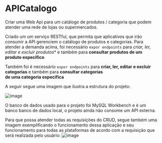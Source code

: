 # APICatalogo
Criar uma Web Api para um catálogo de produtos / categoria que podem atender uma rede de lojas ou supermercados.

Criado um um serviço RESTful, que permita que aplicativos que irão consumir a API gerenciem o catálogo de produtos e categorias. 
  Para atender a demanda acima, foi necessário `expor endpoints` para *criar, ler, editar e excluir produtos**  e também para 
**consultar produtos de um produto especifico**

  Também foi é necessário `expor endpoints` para **criar, ler, editar e excluir categorias** e também para **consultar categorias  
de uma categoria especifica**

A seguir segue uma imagem que ilustra a estrutura do projeto:

![image](https://user-images.githubusercontent.com/109772999/229134273-90f1ccf3-33a2-41b5-a3b9-6aefe1c5689e.png)

O banco de dados usado para o projeto foi MySQL Workbench e é um banco banco de dados local, o projeto ainda não consome um API externa.

Para que possa atender todas as requisições do CRUD, segue também uma imagem exemplificando o funcionamento dessa aplicação e seu funcionamento 
para todas as plataformas de acordo com a requisição que será realizada pelo usuário:
![image](https://user-images.githubusercontent.com/109772999/229135566-177c93af-03e8-4330-9dab-5b2accd14129.png)
